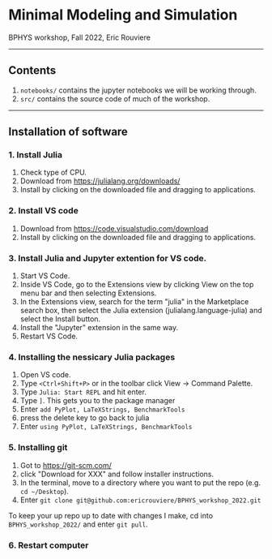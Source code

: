 # Minimal Modeling and Simulation
BPHYS workshop, Fall 2022, Eric Rouviere

---
## Contents
1. `notebooks/` contains the jupyter notebooks we will be working through.
2. `src/` contains the source code of much of the workshop. 
---
## Installation of software

### **1. Install Julia**
1. Check type of CPU.
2. Download from https://julialang.org/downloads/
3. Install by clicking on the downloaded file and dragging to applications.

### **2. Install VS code**
1. Download from https://code.visualstudio.com/download
2. Install by clicking on the downloaded file and dragging to applications.

### **3. Install Julia and Jupyter extention for VS code.**

1. Start VS Code.
2. Inside VS Code, go to the Extensions view by clicking View on the top menu bar and then selecting Extensions.
3. In the Extensions view, search for the term "julia" in the Marketplace search box, then select the Julia extension (julialang.language-julia) and select the Install button.
4. Install the "Jupyter" extension in the same way.
5. Restart VS Code.

### **4. Installing the nessicary Julia packages**
1. Open VS code. 
2. Type ``<Ctrl+Shift+P>`` or in the toolbar click View -> Command Palette.
3. Type `Julia: Start REPL` and hit enter.
4. Type `]`. This gets you to the package manager
5. Enter `add PyPlot, LaTeXStrings, BenchmarkTools`
6. press the delete key to go back to julia
7. Enter `using PyPlot, LaTeXStrings, BenchmarkTools` 

### **5. Installing git**
1. Got to https://git-scm.com/
2. click "Download for XXX" and follow installer instructions.
3. In the terminal, move to a directory where you want to put the repo (e.g. `cd ~/Desktop`).
4. Enter `git clone git@github.com:ericrouviere/BPHYS_workshop_2022.git`

To keep your up repo up to date with changes I make, cd into `BPHYS_workshop_2022/` and enter `git pull`.


### **6. Restart computer**